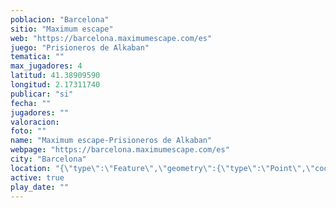```yaml
---
poblacion: "Barcelona"
sitio: "Maximum escape"
web: "https://barcelona.maximumescape.com/es"
juego: "Prisioneros de Alkaban"
tematica: ""
max_jugadores: 4
latitud: 41.38909590
longitud: 2.17311740
publicar: "si"
fecha: ""
jugadores: ""
valoracion: 
foto: ""
name: "Maximum escape-Prisioneros de Alkaban"
webpage: "https://barcelona.maximumescape.com/es"
city: "Barcelona"
location: "{\"type\":\"Feature\",\"geometry\":{\"type\":\"Point\",\"coordinates\":[\"41,38909590\",\"2,17311740\"]}}"
active: true
play_date: ""
---
```

